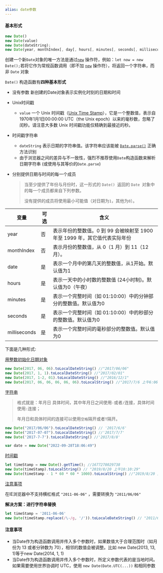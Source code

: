 ```yaml
---
alias: date参数
---
```


#### 基本形式

```javascript
new Date()
new Date(value)
new Date(dateString);
new Date(year, monthIndex[, day[, hours[, minutes[, seconds[, milliseconds]]]]]);
```

创建一个新`Date`对象的唯一方法是通过[`new`](https://developer.mozilla.org/zh-CN/docs/Web/JavaScript/Reference/Operators/new) 操作符，例如：`let now = new Date();`若将它作为常规函数调用（即不加 [`new`](https://developer.mozilla.org/zh-CN/docs/Web/JavaScript/Reference/Operators/new) 操作符），将返回一个字符串，而非 `Date` 对象

`Date()` 构造函数有**四种基本形式**

* 没有参数 新创建的Date对象表示实例化时刻的日期和时间

* Unix时间戳
  * `value` 一个 Unix 时间戳（[Unix Time Stamp](https://pubs.opengroup.org/onlinepubs/9699919799/basedefs/V1_chap04.html#tag_04_16)），它是一个整数值，表示自1970年1月1日00:00:00 UTC（the Unix epoch）以来的毫秒数，忽略了闰秒。请注意大多数 Unix 时间戳功能仅精确到最接近的秒。
  
* 时间戳字符串
  * `dateString` 表示日期的字符串值。该字符串应该能被 [`Date.parse()`](https://developer.mozilla.org/zh-CN/docs/Web/JavaScript/Reference/Global_Objects/Date/parse) 正确方法识别
  * 由于浏览器之间的差异与不一致性，强烈不推荐使用`Date`构造函数来解析日期字符串 (或使用与其等价的`Date.parse`)
  
* 分别提供日期与时间的每一个成员  

  > 当至少提供了年份与月份时，这一形式的 `Date() `返回的 `Date `对象中的每一个成员都来自下列参数。
  >
  > 没有提供的成员将使用最小可能值（对日期为`1`，其他为`0`）。

| 变量         | 可选 | 含义                                                         |
| ------------ | ---- | ------------------------------------------------------------ |
| year         | 否   | 表示年份的整数值。0 到 99 会被映射至 1900 年至 1999 年，其它值代表实际年份 |
| monthIndex   | 否   | 表示月份的整数值，从 0（1 月）到 11（12 月）。               |
| date         | 是   | 表示一个月中的第几天的整数值，从1开始。默认值为1             |
| hours        | 是   | 表示一天中的小时数的整数值 (24小时制)。默认值为0（午夜）     |
| minutes      | 是   | 表示一个完整时间（如 01:10:00）中的分钟部分的整数值。默认值为0 |
| seconds      | 是   | 表示一个完整时间（如 01:10:00）中的秒部分的整数值。默认值为0 |
| milliseconds | 是   | 表示一个完整时间的毫秒部分的整数值。默认值为0                |



下面是几种形式:

<u>用整数初始化日期对象</u>

```js
new Date(2017, 06, 06).toLocalDateString() //"2017/06/06"
new Date(2017, 1, 1).toLocalDateString() //"2017/02/01"
new Date(2017, 1-2, 01).toLocalDateString() //"2016/12/1"
new Date(2017, 06, 06, 06, 06, 06).toLocalString() //"2017/7/6 上午6:06:06"
```



<u>字符串</u>

> 格式就是：年月日 具体时间，其中年月日之间使用`-`或者`/`连接，具体时间使用`:`连接；
>
> 年月日和具体时间的连接可以使用`空格`隔开或者`T`隔开。

```js
new Date("2017/06/06").toLocalDateString() // '2017/6/6'
new Date("2017-07-07").toLocalDateString() //'2017/7/7'
new Date('2017-7-7').toLocalDateString() //'2017/8/8'

var date = new Date("2022-09-28T18:06:49")
```



<u>时间戳</u>

```js
let timeStamp = new Date().getTime(); //1677278029738
new Date(timeStamp).toLocalString() // "2019/8/20 上午10:10:29"
new Date(timeStamp - 1 * 60 * 60 * 1000).toLocalString() //"2019/8/20 上午9:10:29"
```



<u>注意事项</u>

在IE浏览器中不支持横杠格式 `"2011-06-06"` ，需要转换为 `"2011/06/06"`

**解决方案：进行字符串替换**

```js
let timeStamp = '2011-06-06'
new Date(timeStamp.replace(/\-/g, '/')).toLocaleDateString() // "2011/6/6"
```





#### 注意事项

* 当Date作为构造函数调用并传入多个参数时，如果数值大于合理范围时（如月份为 13 或者分钟数为 70），相邻的数值会被调整。比如 new Date(2013, 13, 1)等于new Date(2014, 1, 1)
* 当Date作为构造函数调用并传入多个参数时，所定义参数代表的是当地时间。如果需要使用世界协调时 UTC，使用 `new Date(Date.UTC(...))` 和相同参数



